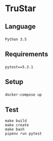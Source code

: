 # TruStar

## Language

###
    Python 3.5
    
## Requirements

###
    pytest==5.3.1
    
## Setup

###
    docker-compose up
 
 ## Test
    make build
    make create
    make bash
    pipenv run pytest